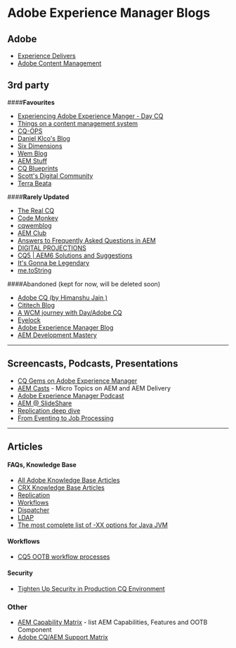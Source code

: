 Adobe Experience Manager Blogs
=========

## Adobe
 * [Experience Delivers](http://experiencedelivers.adobe.com/cemblog/en/experiencedelivers.html)
 * [Adobe Content Management](http://blogs.adobe.com/contentmanagement/)

## 3rd party
####**Favourites**
* [Experiencing Adobe Experience Manger - Day CQ](http://experience-aem.blogspot.com/2013/08/in-blog-experiencing-adobe-experience.html)
* [Things on a content management system](http://cqdump.wordpress.com/)
* [CQ-OPS](http://cq-ops.tumblr.com/)
* [Daniel Klco's Blog](http://www.danklco.com/)
* [Six Dimensions](http://labs.sixdimensions.com/blog/)
* [Wem Blog](http://www.wemblog.com/)
* [AEM Stuff](http://www.aemstuff.com/)
* [CQ Blueprints](http://www.cqblueprints.com/)
* [Scott's Digital Community](http://scottsdigitalcommunity.blogspot.ca/)
* [Terra Beata](https://www.terrabeata.com/)

####**Rarely Updated**
* [The Real CQ](http://therealcq.blogspot.de/)
* [Code Monkey](http://blog.kristianwright.com/)
* [cqwemblog](http://cqwemblog.wordpress.com/)
* [AEM Club](http://adobeaemclub.com/)
* [Answers to Frequently Asked Questions in AEM](http://aemfaq.blogspot.com.au/)
* [DIGITAL PROJECTIONS](https://chanchal.wordpress.com/)
* [CQ5 | AEM6 Solutions and Suggestions](http://aem6solutions.blogspot.com.au/)
* [It's Gonna be Legendary](http://adobeaem-learneasycodeeasy.blogspot.ru/)
* [me.toString](http://tostring.me/category/adobe-experience-manager-cq/)


####Abandoned (kept for now, will be deleted soon)
* [Adobe CQ (by Himanshu Jain )](http://cqinnovator.blogspot.in/?view=classic)
* [Cititech Blog](http://www.citytechinc.com/us/en/blog.html)
* [A WCM journey with Day/Adobe CQ](https://balawcm.wordpress.com/)
* [Eyelock](http://www.eyelock.net/)
* [Adobe Experience Manager Blog](http://aemtips.blogspot.com.au/)
* [AEM Development Mastery](http://www.aemmastery.com)

----------------------------------------

## Screencasts, Podcasts, Presentations
* [CQ Gems on Adobe Experience Manager](http://dev.day.com/gems)
* [AEM Casts](http://www.aemcasts.com/) -  Micro Topics on AEM and AEM Delivery
* [Adobe Experience Manager Podcast](http://aempodcast.com/)
* [AEM @ SlideShare](http://www.slideshare.net/search/slideshow?q=adobe+aem)
* [Replication deep dive](http://www.slideshare.net/mwmd/adobe-experience-manager-replication-deep-dive)
* [From Eventing to Job Processing](http://www.slideshare.net/cziegeler/adobe-aem-from-eventing-to-job-processing)

----------------------------------------

## Articles

#### FAQs, Knowledge Base
* [All Adobe Knowledge Base Articles](https://helpx.adobe.com/experience-manager/kb/index/full_kb_list.html)
* [CRX Knowledge Base Articles](https://helpx.adobe.com/experience-manager/kb/index/crx.html)
* [Replication](https://helpx.adobe.com/experience-manager/kb/experience-manager-replication-faqs.html)
* [Workflows](https://helpx.adobe.com/marketing-cloud/experience-manager/faq_aem.html#workflows)
* [Dispatcher](https://helpx.adobe.com/experience-manager/using/dispatcher-faq.html)
* [LDAP](https://helpx.adobe.com/experience-manager/using/faq-integrating-cq-ldap.html)
* [The most complete list of -XX options for Java JVM](http://stas-blogspot.blogspot.ca/2011/07/most-complete-list-of-xx-options-for.html)

#### Workflows
* [CQ5 OOTB workflow processes](http://blogs.adobe.com/contentmanagement/2013/05/13/cq-5-6-out-of-the-box-workflow-processes-and-what-they-docan-be-used-for/)

#### Security
* [Tighten Up Security in Production CQ Environment](http://www.hsufengko.com/home/tighten-up-security-in-production-cq-environment)

### Other
* [AEM Capability Matrix](https://docs.google.com/spreadsheets/d/11sESEtCSf45j5JWknVLE3DJt9NOJaDHfeBBJFOsxt5o/edit?usp=sharing) - list AEM Capabilities, Features and OOTB Component
* [Adobe CQ/AEM Support Matrix](https://www.adobe.com/support/products/enterprise/eol/eol_matrix.html#cq)
